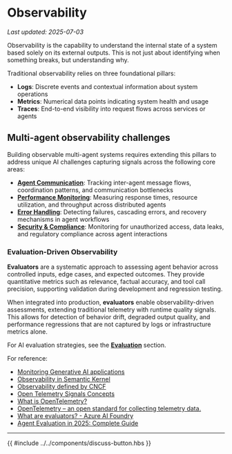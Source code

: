 # Observability

_Last updated: 2025-07-03_

Observability is the capability to understand the internal state of a system
based solely on its external outputs. This is not just about identifying when
something breaks, but understanding why.

Traditional observability relies on three foundational pillars:

- **Logs**: Discrete events and contextual information about system operations
- **Metrics**: Numerical data points indicating system health and usage
- **Traces**: End-to-end visibility into request flows across services or agents

## Multi-agent observability challenges

Building observable multi-agent systems requires extending this pillars to
address unique AI challenges capturing signals across the following core areas:

- **[Agent Communication](./agent-communication.md)**: Tracking inter-agent
  message flows, coordination patterns, and communication bottlenecks
- **[Performance Monitoring](./performance-monitoring.md)**: Measuring response
  times, resource utilization, and throughput across distributed agents
- **[Error Handling](./error-handling.md)**: Detecting failures, cascading
  errors, and recovery mechanisms in agent workflows
- **[Security & Compliance](./security-compliance.md)**: Monitoring for
  unauthorized access, data leaks, and regulatory compliance across agent
  interactions

### Evaluation-Driven Observability

**Evaluators** are a systematic approach to assessing agent behavior across
controlled inputs, edge cases, and expected outcomes. They provide quantitative
metrics such as relevance, factual accuracy, and tool call precision, supporting
validation during development and regression testing.

When integrated into production, **evaluators** enable observability-driven
assessments, extending traditional telemetry with runtime quality signals. This
allows for detection of behavior drift, degraded output quality, and performance
regressions that are not captured by logs or infrastructure metrics alone.

For AI evaluation strategies, see the **[Evaluation](../evaluation/)** section.

For reference:

- [Monitoring Generative AI applications](https://learn.microsoft.com/en-us/ai/playbook/technology-guidance/generative-ai/mlops-in-openai/monitoring/monitoring)
- [Observability in Semantic Kernel](https://learn.microsoft.com/en-us/semantic-kernel/concepts/enterprise-readiness/observability/)
- [Observability defined by CNCF](https://www.cncf.io/blog/2024/06/25/your-guide-to-observability-engineering-in-2024/)
- [Open Telemetry Signals Concepts](https://opentelemetry.io/docs/concepts/signals/)
- [What is OpenTelemetry?](https://opentelemetry.io/docs/what-is-opentelemetry/)
- [OpenTelemetry – an open standard for collecting telemetry data.](https://opentelemetry.io/)
- [What are evaluators? - Azure AI Foundry](https://learn.microsoft.com/en-us/azure/ai-foundry/concepts/observability#what-are-evaluators)
- [Agent Evaluation in 2025: Complete Guide](https://orq.ai/blog/agent-evaluation)

---

{{ #include ../../components/discuss-button.hbs }}
